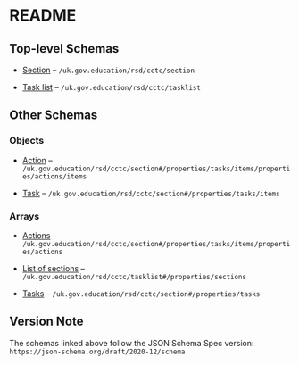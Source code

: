 # README

## Top-level Schemas

*   [Section](./section.md "A single section within a task list") – `/uk.gov.education/rsd/cctc/section`

*   [Task list](./tasklist.md "A top-level definition of a task list") – `/uk.gov.education/rsd/cctc/tasklist`

## Other Schemas

### Objects

*   [Action](./section-properties-tasks-task-properties-actions-action.md "A single action which can be taken within a task") – `/uk.gov.education/rsd/cctc/section#/properties/tasks/items/properties/actions/items`

*   [Task](./section-properties-tasks-task.md "A task on the task list, which contains one or more actions") – `/uk.gov.education/rsd/cctc/section#/properties/tasks/items`

### Arrays

*   [Actions](./section-properties-tasks-task-properties-actions.md "A list of actions which collectively make up a task") – `/uk.gov.education/rsd/cctc/section#/properties/tasks/items/properties/actions`

*   [List of sections](./tasklist-properties-list-of-sections.md "A list of names of section definition files, in the order they should appear") – `/uk.gov.education/rsd/cctc/tasklist#/properties/sections`

*   [Tasks](./section-properties-tasks.md "A list of tasks within a section") – `/uk.gov.education/rsd/cctc/section#/properties/tasks`

## Version Note

The schemas linked above follow the JSON Schema Spec version: `https://json-schema.org/draft/2020-12/schema`
